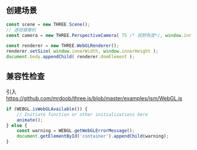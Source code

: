 ## 创建场景

```js
const scene = new THREE.Scene();
// 透视摄像机
const camera = new THREE.PerspectiveCamera( 75 /* 视野角度*/, window.innerWidth / window.innerHeight /* 长宽比 */, 0.1  , 1000 /* 近截面（near）和远截面（far） */ );

const renderer = new THREE.WebGLRenderer();
renderer.setSize( window.innerWidth, window.innerHeight );
document.body.appendChild( renderer.domElement );

```

## 兼容性检查

引入  <https://github.com/mrdoob/three.js/blob/master/examples/jsm/WebGL.js>

```js
if (WEBGL.isWebGLAvailable()) {
    // Initiate function or other initializations here
    animate();
} else {
    const warning = WEBGL.getWebGLErrorMessage();
    document.getElementById('container').appendChild(warning);
}
```


